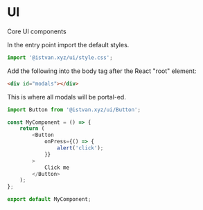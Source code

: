 # UI

Core UI components

In the entry point import the default styles.

```ts
import '@istvan.xyz/ui/style.css';
```

Add the following into the body tag after the React "root" element:

```html
<div id="modals"></div>
```

This is where all modals will be portal-ed.

```ts
import Button from '@istvan.xyz/ui/Button';

const MyComponent = () => {
    return (
        <Button
            onPress={() => {
                alert('click');
            }}
        >
            Click me
        </Button>
    );
};

export default MyComponent;
```
